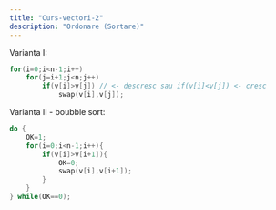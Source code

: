 ```yaml
---
title: "Curs-vectori-2"
description: "Ordonare (Sortare)"
---
```


Varianta I:
```cpp
for(i=0;i<n-1;i++)
    for(j=i+1;j<n;j++)
        if(v[i]>v[j]) // <- descresc sau if(v[i]<v[j]) <- cresc
            swap(v[i],v[j]);
```

Varianta II - boubble sort:
```cpp
do {
    OK=1;
    for(i=0;i<n-1;i++){
        if(v[i]>v[i+1]){
            OK=0;
            swap(v[i],v[i+1]);
        }
    }
} while(OK==0);
```
